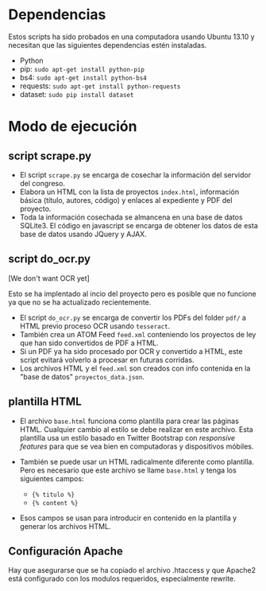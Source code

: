 # Dependencias
Estos scripts ha sido probados en una computadora usando Ubuntu 13.10 y
necesitan que las siguientes dependencias estén instaladas.

* Python
* pip: ``sudo apt-get install python-pip``
* bs4: ``sudo apt-get install python-bs4``
* requests: ``sudo apt-get install python-requests``
* dataset: ``sudo pip install dataset``

# Modo de ejecución

## script scrape.py

* El script ``scrape.py`` se encarga de cosechar la información del servidor del
congreso.
* Elabora un HTML con la lista de proyectos ``index.html``,
información básica (título, autores, código) y enlaces al expediente y PDF del
proyecto. 
* Toda la información cosechada se almancena en una base de datos SQLite3. El
  código en javascript se encarga de obtener los datos de esta base de datos
  usando JQuery y AJAX.

## script do_ocr.py
[We don't want OCR yet]

Esto se ha implentado al incio del proyecto pero es posible que no funcione
ya que no se ha actualizado recientemente.
* El script ``do_ocr.py`` se encarga de convertir los PDFs del folder ``pdf/``
  a HTML previo proceso OCR usando ``tesseract``.
* También crea un ATOM Feed ``feed.xml`` conteniendo los proyectos de ley que
  han sido convertidos de PDF a HTML.
* Si un PDF ya ha sido procesado por OCR y convertido a HTML, este script
  evitará volverlo a procesar en futuras corridas.
* Los archivos HTML y el ``feed.xml`` son creados con info contenida en la
  "base de datos" ``proyectos_data.json``.

## plantilla HTML

* El archivo ``base.html`` funciona como plantilla para crear las páginas HTML.
  Cualquier cambio al estilo se debe realizar en este archivo. Esta plantilla
  usa un estilo basado en Twitter Bootstrap con *responsive features* para que
  se vea bien en computadoras y dispositivos móbiles.
* También se puede usar un HTML radicalmente diferente como plantilla. Pero es
  necesario que este archivo se llame ``base.html`` y tenga los siguientes
  campos:

     * ``{% titulo %}``
     * ``{% content %}``

* Esos campos se usan para introducir en contenido en la plantilla y generar
  los archivos HTML.

## Configuración Apache
Hay que asegurarse que se ha copiado el archivo .htaccess y que Apache2 está
configurado con los modulos requeridos, especialmente rewrite.


